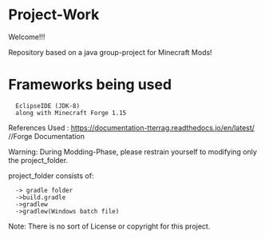 # Project-Work

Welcome!!!

Repository based on a java group-project for Minecraft Mods!

# Frameworks being used
      EclipseIDE (JDK-8)
      along with Minecraft Forge 1.15
      
      
References Used : https://documentation-tterrag.readthedocs.io/en/latest/         //Forge Documentation 
 
Warning: During Modding-Phase, please restrain yourself to modifying only the project_folder.

project_folder consists of:

      -> gradle folder
      ->build.gradle
      ->gradlew
      ->gradlew(Windows batch file)
      
Note: There is no sort of License or copyright for this project.
